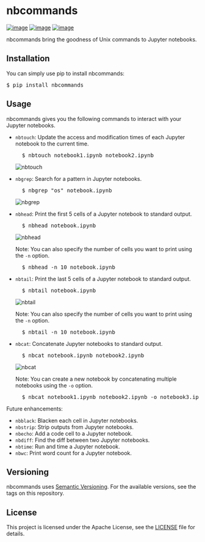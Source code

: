 # nbcommands

[![image](https://img.shields.io/pypi/v/nbcommands.svg)](https://pypi.org/project/nbcommands/) [![image](https://img.shields.io/pypi/pyversions/nbcommands.svg)](https://pypi.org/project/nbcommands/) [![image](https://img.shields.io/badge/code%20style-black-000000.svg)](https://github.com/ambv/black)

nbcommands bring the goodness of Unix commands to Jupyter notebooks.

## Installation

You can simply use pip to install nbcommands:

<pre>
$ pip install nbcommands
</pre>

## Usage

nbcommands gives you the following commands to interact with your Jupyter notebooks.

- `nbtouch`: Update the access and modification times of each Jupyter notebook to the current time.

    <pre>
    $ nbtouch notebook1.ipynb notebook2.ipynb</pre>
    ![nbtouch](https://raw.githubusercontent.com/vinayak-mehta/nbcommands/master/docs/_static/nbtouch.png)

- `nbgrep`: Search for a pattern in Jupyter notebooks.

    <pre>
    $ nbgrep "os" notebook.ipynb</pre>
    ![nbgrep](https://raw.githubusercontent.com/vinayak-mehta/nbcommands/master/docs/_static/nbgrep.png)

- `nbhead`: Print the first 5 cells of a Jupyter notebook to standard output.

    <pre>
    $ nbhead notebook.ipynb</pre>
    ![nbhead](https://raw.githubusercontent.com/vinayak-mehta/nbcommands/master/docs/_static/nbhead.png)

    Note: You can also specify the number of cells you want to print using the `-n` option.
    <pre>
    $ nbhead -n 10 notebook.ipynb</pre>

- `nbtail`: Print the last 5 cells of a Jupyter notebook to standard output.

    <pre>
    $ nbtail notebook.ipynb</pre>
    ![nbtail](https://raw.githubusercontent.com/vinayak-mehta/nbcommands/master/docs/_static/nbtail.png)

    Note: You can also specify the number of cells you want to print using the `-n` option.
    <pre>
    $ nbtail -n 10 notebook.ipynb</pre>

- `nbcat`: Concatenate Jupyter notebooks to standard output.

    <pre>
    $ nbcat notebook.ipynb notebook2.ipynb</pre>
    ![nbcat](https://raw.githubusercontent.com/vinayak-mehta/nbcommands/master/docs/_static/nbcat.png)

    Note: You can create a new notebook by concatenating multiple notebooks using the `-o` option.
    <pre>
    $ nbcat notebook1.ipynb notebook2.ipynb -o notebook3.ipynb</pre>

Future enhancements:

- `nbblack`: Blacken each cell in Jupyter notebooks.
- `nbstrip`: Strip outputs from Jupyter notebooks.
- `nbecho`: Add a code cell to a Jupyter notebook.
- `nbdiff`: Find the diff between two Jupyter notebooks.
- `nbtime`: Run and time a Jupyter notebook.
- `nbwc`: Print word count for a Jupyter notebook.

## Versioning

nbcommands uses [Semantic Versioning](https://semver.org/). For the available versions, see the tags on this repository.

## License

This project is licensed under the Apache License, see the [LICENSE](https://raw.githubusercontent.com/vinayak-mehta/nbcommands/master/LICENSE) file for details.

